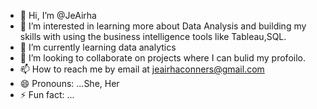 - 👋 Hi, I’m @JeAirha
- 👀 I’m interested in learning more about Data Analysis and building my skills with using the business intelligence tools like Tableau,SQL.
- 🌱 I’m currently learning data analytics 
- 💞️ I’m looking to collaborate on projects where I can bulid my profoilo.
- 📫 How to reach me by email at jeairhaconners@gmail.com
- 😄 Pronouns: ...She, Her
- ⚡ Fun fact: ...

<!---
JeAirha/JeAirha is a ✨ special ✨ repository because its `README.md` (this file) appears on your GitHub profile.
You can click the Preview link to take a look at your changes.
--->
